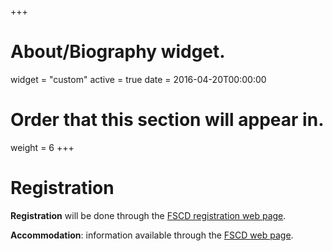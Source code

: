 +++
# About/Biography widget.
widget = "custom"
active = true
date = 2016-04-20T00:00:00

# Order that this section will appear in.
weight = 6
+++
# Registration

**Registration** will be done through the [FSCD registration web page](http://easyconferences.eu/fscd2019/registration-2/).

**Accommodation**: information available through the [FSCD web page](http://easyconferences.eu/fscd2019/accommodation-2/).
